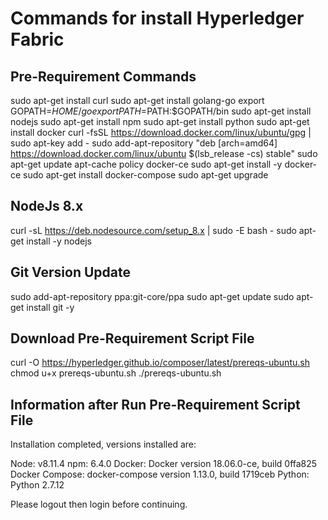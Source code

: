 # Commands for install Hyperledger Fabric

## Pre-Requirement Commands
sudo apt-get install curl
sudo apt-get install golang-go
export GOPATH=$HOME/go
export PATH=$PATH:$GOPATH/bin
sudo apt-get install nodejs
sudo apt-get install npm
sudo apt-get install python
sudo apt-get install docker
curl -fsSL https://download.docker.com/linux/ubuntu/gpg | sudo apt-key add -
sudo add-apt-repository "deb [arch=amd64] https://download.docker.com/linux/ubuntu $(lsb_release -cs) stable"
sudo apt-get update
apt-cache policy docker-ce
sudo apt-get install -y docker-ce
sudo apt-get install docker-compose
sudo apt-get upgrade

## NodeJs 8.x
curl -sL https://deb.nodesource.com/setup_8.x | sudo -E bash -
sudo apt-get install -y nodejs

## Git Version Update
sudo add-apt-repository ppa:git-core/ppa
sudo apt-get update
sudo apt-get install git -y

## Download Pre-Requirement Script File
curl -O https://hyperledger.github.io/composer/latest/prereqs-ubuntu.sh
chmod u+x prereqs-ubuntu.sh
./prereqs-ubuntu.sh

## Information after Run Pre-Requirement Script File
Installation completed, versions installed are:

Node:           v8.11.4
npm:            6.4.0
Docker:         Docker version 18.06.0-ce, build 0ffa825
Docker Compose: docker-compose version 1.13.0, build 1719ceb
Python:         Python 2.7.12

Please logout then login before continuing.

